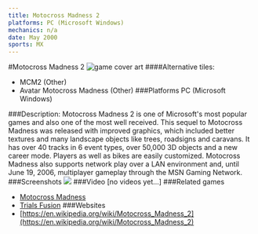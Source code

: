 ```yaml
---
title: Motocross Madness 2
platforms: PC (Microsoft Windows)
mechanics: n/a
date: May 2000
sports: MX
---
```

#Motocross Madness 2
![game cover art](//images.igdb.com/igdb/image/upload/t_cover_big/q9p7izot9wblns1zqref.jpg "Logo Title Text 1")
####Alternative tiles:
* MCM2 (Other)
* Avatar Motocross Madness (Other)
###Platforms
PC (Microsoft Windows)

###Description:
Motocross Madness 2 is one of Microsoft's most popular games and also one of the most well received. 
This sequel to Motocross Madness was released with improved graphics, which included better textures and many landscape objects like trees, roadsigns and caravans. It has over 40 tracks in 6 event types, over 50,000 3D objects and a new career mode. Players as well as bikes are easily customized. Motocross Madness also supports network play over a LAN environment and, until June 19, 2006, multiplayer gameplay through the MSN Gaming Network.
###Screenshots
<a target="_blank" href="//images.igdb.com/igdb/image/upload/t_cover_big/mtuku6ivrrfcsjuxzjit.jpg"><img src="//images.igdb.com/igdb/image/upload/t_thumb/mtuku6ivrrfcsjuxzjit.jpg"/></a>
###Video
[no videos yet...]
###Related games
* [Motocross Madness](/games/motocross-madness--1-10261/)
* [Trials Fusion](/games/trials-fusion-3191/)
###Websites
* [https://en.wikipedia.org/wiki/Motocross_Madness_2](https://en.wikipedia.org/wiki/Motocross_Madness_2)
